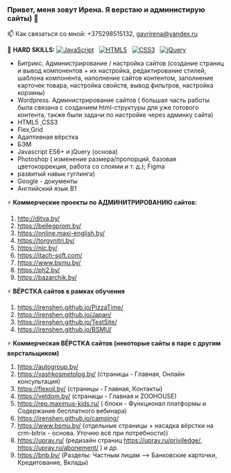 ### Привет, меня зовут Ирена. Я верстаю и администирую сайты) 👋

📫 Как связаться со мной: +375298515132, gavrirena@yandex.ru
  
🌱 <b>HARD SKILLS:</b>
<a target="_blank" rel="noopener noreferrer nofollow" href="https://camo.githubusercontent.com/20a0679d747ef7fb4819e7f651ece9a9948467c221450fefe548462d17ef3b39/68747470733a2f2f696d672e736869656c64732e696f2f62616467652f2d4a6176615363726970742d626c61636b3f6c6f676f3d6a617661736372697074267374796c653d736f6369616c"><img src="https://camo.githubusercontent.com/20a0679d747ef7fb4819e7f651ece9a9948467c221450fefe548462d17ef3b39/68747470733a2f2f696d672e736869656c64732e696f2f62616467652f2d4a6176615363726970742d626c61636b3f6c6f676f3d6a617661736372697074267374796c653d736f6369616c" alt="JavaScript" data-canonical-src="https://img.shields.io/badge/-JavaScript-black?logo=javascript&amp;style=social" style="max-width: 100%;"></a>&nbsp;&nbsp;
<a target="_blank" rel="noopener noreferrer nofollow" href="https://camo.githubusercontent.com/6052968e76e425dd3fb34887027db835bf33dce7ab76bab7577793696bdfd202/68747470733a2f2f696d672e736869656c64732e696f2f62616467652f2d48544d4c352d626c61636b3f6c6f676f3d68746d6c35267374796c653d736f6369616c"><img src="https://camo.githubusercontent.com/6052968e76e425dd3fb34887027db835bf33dce7ab76bab7577793696bdfd202/68747470733a2f2f696d672e736869656c64732e696f2f62616467652f2d48544d4c352d626c61636b3f6c6f676f3d68746d6c35267374796c653d736f6369616c" alt="HTML5" data-canonical-src="https://img.shields.io/badge/-HTML5-black?logo=html5&amp;style=social" style="max-width: 100%;"></a>&nbsp;&nbsp;
<a target="_blank" rel="noopener noreferrer nofollow" href="https://camo.githubusercontent.com/1da7c508d48f659b84d3bbe1c102501dd5777d8e92cf2916cf405c8112e5fce0/68747470733a2f2f696d672e736869656c64732e696f2f62616467652f2d435353332d626c61636b3f6c6f676f3d63737333267374796c653d736f6369616c"><img src="https://camo.githubusercontent.com/1da7c508d48f659b84d3bbe1c102501dd5777d8e92cf2916cf405c8112e5fce0/68747470733a2f2f696d672e736869656c64732e696f2f62616467652f2d435353332d626c61636b3f6c6f676f3d63737333267374796c653d736f6369616c" alt="CSS3" data-canonical-src="https://img.shields.io/badge/-CSS3-black?logo=css3&amp;style=social" style="max-width: 100%;"></a>&nbsp;&nbsp;
<a target="_blank" rel="noopener noreferrer nofollow" href="https://camo.githubusercontent.com/2e9628f0ecfb3f625fecd4db60d05db530f001fb630d948d0a2763bb7885edf7/68747470733a2f2f696d672e736869656c64732e696f2f62616467652f2d6a51756572792d626c61636b3f6c6f676f3d6a7175657279267374796c653d736f6369616c"><img src="https://camo.githubusercontent.com/2e9628f0ecfb3f625fecd4db60d05db530f001fb630d948d0a2763bb7885edf7/68747470733a2f2f696d672e736869656c64732e696f2f62616467652f2d6a51756572792d626c61636b3f6c6f676f3d6a7175657279267374796c653d736f6369616c" alt="jQuery" data-canonical-src="https://img.shields.io/badge/-jQuery-black?logo=jquery&amp;style=social" style="max-width: 100%;"></a>&nbsp;&nbsp;
- Битрикс. Администрирование / настройка сайтов (создание страниц и вывод компонентов + их настройка, редактирование стилей, шаблона компонента, наполнение сайтов контентом, заполнение карточек товара, настройка свойств, вывод фильтров, настройка корзины)
- Wordpress. Администрирование сайтов ( большая часть работы была связана с cозданием html-структуры для уже готового контента, также были задачи по настройке через админку сайта)
- HTML5 ,CSS3
- Flex,Grid
- Адаптивная вёрстка
- БЭМ
- Javascript ES6+ и jQuery (основа)
- Photoshop ( изменение размера/пропорций, базовая цветокоррекция, работа со слоями и т. д.); Figma
- развитый навык гуглинга)
- Google - документы
- Английский язык  B1


⚡ <b>Коммерческие проекты по АДМИНИТРИРОВАНИЮ сайтов:</b>
1) http://ditva.by/
2) https://bellegprom.by/
3) https://online.maxi-english.by/
4) https://torgynitri.by/
5) https://nlc.by/
6) https://itach-soft.com/
7) https://www.bsmu.by/
8) https://ph2.by/
9) https://bazarchik.by/


⚡ <b>ВËРСТКА сайтов в рамках обучения</b>
1) https://irenshen.github.io/PizzaTime/
2) https://irenshen.github.io/Japan/
3) https://irenshen.github.io/TestSite/
4) https://irenshen.github.io/BSMU/

   
⚡ <b>Коммерческая ВËРСТКА сайтов (некоторые сайты в паре с другим верстальщиком)</b>
1) https://autogroup.by/
2) https://vashkosmetolog.by/  (страницы - Главная, Онлайн консультация)
3) https://flexoil.by/ (страницы - Главная, Контакты)
4) https://vetdom.by/ (cтраницы - Главная и ZOOHOUSE)
5) https://rep.maximus-kids.ru/ ( блоки - Функционал платформы  и Содержание бесплатного вебинара)
6) https://irenshen.github.io/camping/
7) https://www.bsmu.by/ (отдельные страницы + насадка вёрстки на crm-bitrix - основа. Уточню всё при потребности))
8) https://uprav.ru/ (редизайн  страниц	https://uprav.ru/priviledge/, https://uprav.ru/abonement/ )
и др.
9) https://bnb.by/ (Разделы: Частным лицам --> Банковские карточки, Кредитование, Вклады)
   




<!--

### Hi there 👋
**Irenshen/Irenshen** is a ✨ _special_ ✨ repository because its `README.md` (this file) appears on your GitHub profile.

Here are some ideas to get you started:

😄 <b>SOFT SKILLS:</b>
- способность быстро обучаться
- грамотность
- скурпулёзность

- 🔭 I’m currently working on ...
- 🌱 I’m currently learning ...
- 👯 I’m looking to collaborate on ...
- 🤔 I’m looking for help with ...
- 💬 Ask me about ...
- 📫 How to reach me: ...
- 😄 Pronouns: ...
- ⚡ Fun fact: ...
-->
